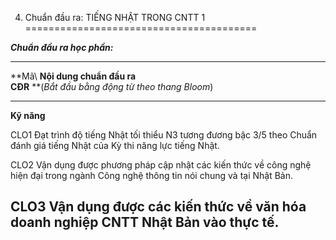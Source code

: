 4. Chuẩn đầu ra: TIẾNG NHẬT TRONG CNTT 1
========================================

***Chuẩn đầu ra học phần:***

  -------------------------------------------------------------------------------------------------------------------------------------------------
  **Mã\         **Nội dung chuẩn đầu ra\
  CĐR**         **(*Bắt đầu bằng động từ theo thang Bloom*)
  ------------- -----------------------------------------------------------------------------------------------------------------------------------
  **Kỹ năng**   

  CLO1          Đạt trình độ tiếng Nhật tối thiểu N3 tương đương bậc 3/5 theo Chuẩn đánh giá tiếng Nhật của Kỳ thi năng lực tiếng Nhật.

  CLO2          Vận dụng được phương pháp cập nhật các kiến thức về công nghệ hiện đại trong ngành Công nghệ thông tin nói chung và tại Nhật Bản.

  CLO3          Vận dụng được các kiến thức về văn hóa doanh nghiệp CNTT Nhật Bản vào thực tế.
  -------------------------------------------------------------------------------------------------------------------------------------------------

